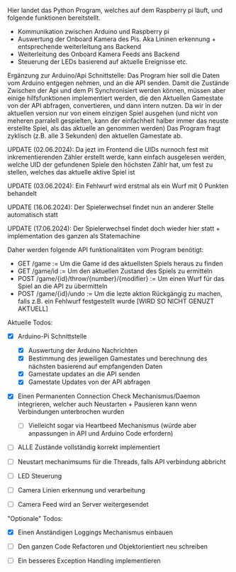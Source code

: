 Hier landet das Python Program, welches auf dem Raspberry pi läuft, und folgende funktionen bereitstellt.
- Kommunikation zwischen Arduino und Raspberry pi
- Auswertung der Onboard Kamera des Pis. Aka Lininen erkennung + entsprechende weiterleitung ans Backend
- Weiterleitung des Onboard Kamera Feeds ans Backend 
- Steuerung der LEDs basierend auf aktuelle Ereignisse etc.


Ergänzung zur Arduino/Api Schnittstelle:
Das Program hier soll  die Daten vom Arduino entgegen nehmen, und an die API senden. 
Damit die Zustände Zwischen der Api und dem Pi Synchronisiert werden können, müssen aber einige hilfsfunktionen
implementiert werden, die den Aktuellen Gamestate von der API abfragen, convertieren, und dann intern nutzen.
Da wir in der aktuellen version nur von einem einzigen Spiel ausgehen (und nicht von meheren 
parralell gespielten, kann der einfachheit halber immer das neuste erstellte Spiel, als das aktuelle an genommen werden)
Das Program fragt zyklisch (z.B. alle 3 Sekunden) den aktuellen Gamestate ab.

UPDATE (02.06.2024): Da jezt im Frontend die UIDs nurnoch fest mit inkrementierenden Zähler erstellt werde,
kann einfach ausgelesen werden, welche UID der gefundenen Spiele den höchsten Zählr hat, um fest zu stellen, 
welches das aktuelle aktive Spiel ist


UPDATE (03.06.2024): Ein Fehlwurf wird erstmal als ein Wurf mit 0 Punkten behandelt

UPDATE (16.06.2024): Der Spielerwechsel findet nun an anderer Stelle automatisch statt

UPDATE (17.06.2024): Der Spielerwechsel findet doch wieder hier statt + implementation des ganzen als Statemachine

Daher werden folgende API funktionalitäten vom Program benötigt:
  - GET  /game := Um die Game id des aktuellsten Spiels heraus zu finden
  - GET  /game/id := Um den aktuellen Zustand des Spiels zu ermitteln
  - POST /game/{id}/throw/{number}/{modifier} := Um einen Wurf für das Spiel an die API zu übermitteln
  - POST /game/{id}/undo := Um die lezte aktion Rückgängig zu machen, falls z.B. ein Fehlwurf festgestellt wurde [WIRD SO NICHT GENUZT AKTUELL]

Aktuelle Todos:
- [x] Arduino-Pi Schnittstelle
  - [x] Auswertung der Arduino Nachrichten
  - [x] Bestimmung des jeweiligen Gamestates und berechnung des nächsten basierend auf empfangenden Daten
  - [x] Gamestate updates an die API senden
  - [x] Gamestate Updates von der API abfragen
- [X] Einen Permanenten Connection Check Mechanismus/Daemon integrieren, welcher auch Neustarten + Pausieren kann wenn Verbindungen unterbrochen wurden
  - [ ] Vielleicht sogar via Heartbeed Mechanismus (würde aber anpassungen in API und Arduino Code erfordern)
- [ ] ALLE Zustände vollständig korrekt implementiert
- [ ] Neustart mechanimsums für die Threads, falls API verbindung abbricht

- [ ] LED Steuerung
- [ ] Camera Linien erkennung und verarbeitung
- [ ] Camera Feed wird an Server weitergesendet



"Optionale" Todos:
- [X] Einen Anständigen Loggings Mechanismus einbauen
- [ ] Den ganzen Code Refactoren und Objektorientiert neu schreiben
- [ ] Ein besseres Exception Handling implementieren
  